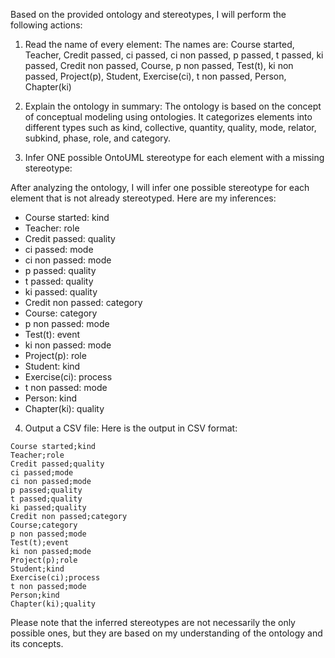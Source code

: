 Based on the provided ontology and stereotypes, I will perform the following actions:

1. Read the name of every element:
The names are: Course started, Teacher, Credit passed, ci passed, ci non passed, p passed, t passed, ki passed, Credit non passed, Course, p non passed, Test(t), ki non passed, Project(p), Student, Exercise(ci), t non passed, Person, Chapter(ki)

2. Explain the ontology in summary:
The ontology is based on the concept of conceptual modeling using ontologies. It categorizes elements into different types such as kind, collective, quantity, quality, mode, relator, subkind, phase, role, and category.

3. Infer ONE possible OntoUML stereotype for each element with a missing stereotype:

After analyzing the ontology, I will infer one possible stereotype for each element that is not already stereotyped. Here are my inferences:

- Course started: kind
- Teacher: role
- Credit passed: quality
- ci passed: mode
- ci non passed: mode
- p passed: quality
- t passed: quality
- ki passed: quality
- Credit non passed: category
- Course: category
- p non passed: mode
- Test(t): event
- ki non passed: mode
- Project(p): role
- Student: kind
- Exercise(ci): process
- t non passed: mode
- Person: kind
- Chapter(ki): quality

4. Output a CSV file:
Here is the output in CSV format:

```
Course started;kind
Teacher;role
Credit passed;quality
ci passed;mode
ci non passed;mode
p passed;quality
t passed;quality
ki passed;quality
Credit non passed;category
Course;category
p non passed;mode
Test(t);event
ki non passed;mode
Project(p);role
Student;kind
Exercise(ci);process
t non passed;mode
Person;kind
Chapter(ki);quality
```

Please note that the inferred stereotypes are not necessarily the only possible ones, but they are based on my understanding of the ontology and its concepts.